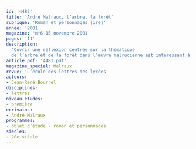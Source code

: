 ```yaml
---
id: '4483'
title: 'André Malraux, l’arbre, la forêt'
rubrique: 'Roman et personnages [1re]'
annee: '2001'
magazine: 'n°6 15 novembre 2001'
pages: '11'
description: 
  'Ouvrir une réflexion centrée sur la thématique
  de l’arbre et de la forêt dans l’œuvre malrucienne est intéressant à plus d’un titre : cette thématique évolue en effet entre les premiers écrits et les œuvres finales ; elle induit de ce fait une relation aux éléments naturels qui s’est à la fois enrichie et modifiée en fonction des interrogations majeures soulevées par Malraux ; elle porte enfin un certain éclairage sur le laboratoire intérieur où s’élabore le travail même d’une écriture. Étudier la place et le statut de l’arbre et de la forêt dans le corpus du texte relève ainsi, pour reprendre le vocabulaire de Malraux, d’une « esquisse d’une psychologie » de la création littéraire.'
article_pdf: '4483.pdf'
magazine_special: Malraux
revue: 'L’école des lettres des lycées'
auteurs:
- Jean-René Bourrel
disciplines:
- lettres
niveau_etudes:
- première
ecrivains:
- André Malraux
programmes:
- objet d’étude - roman et personnages
siecles:
- 20e siècle
---
```

